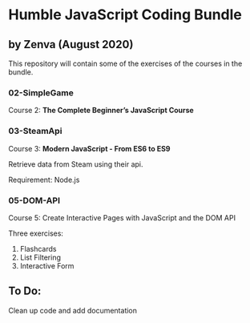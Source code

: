 # Humble JavaScript Coding Bundle
## by Zenva (August 2020)

This repository will contain some of the exercises of the courses in the bundle.

### 02-SimpleGame

Course 2: **The Complete Beginner’s JavaScript Course**

### 03-SteamApi

Course 3: **Modern JavaScript - From ES6 to ES9**

Retrieve data from Steam using their api.

Requirement: Node.js

### 05-DOM-API

Course 5: Create Interactive Pages with JavaScript and the DOM API

Three exercises:

1. Flashcards
2. List Filtering
3. Interactive Form



## To Do:

Clean up code and add documentation
